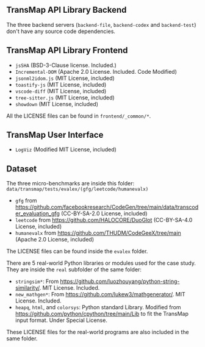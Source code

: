 ## TransMap API Library Backend

The three backend servers (`backend-file`, `backend-codex` and `backend-test`) don't have any source code dependencies.

## TransMap API Library Frontend  

- `jsSHA` (BSD-3-Clause license. Included.)
- `Incremental-DOM` (Apache 2.0 License. Included. Code Modified)
- `jsonml2idom.js` (MIT License, included)
- `toastify-js` (MIT License, included)
- `vscode-diff` (MIT License, included)
- `tree-sitter.js` (MIT License, included)
- `showdown` (MIT License, included)

All the LICENSE files can be found in `frontend/_common/*`.

## TransMap User Interface

- `LogViz` (Modified MIT License, included)

## Dataset

The three micro-benchmarks are inside this folder:  
`data/transmap/tests/evalex/(gfg/leetcode/humanevalx)`

- `gfg` from https://github.com/facebookresearch/CodeGen/tree/main/data/transcoder_evaluation_gfg (CC-BY-SA-2.0 License, included)
- `leetcode` from https://github.com/HALOCORE/DuoGlot (CC-BY-SA-4.0 License, included)
- `humanevalx` from https://github.com/THUDM/CodeGeeX/tree/main (Apache 2.0 License, included)

The LICENSE files can be found inside the `evalex` folder.

There are 5 real-world Python libraries or modules used for the case study. They are inside the `real` subfolder of the same folder:

- `stringsim*`: From https://github.com/luozhouyang/python-string-similarity/. MIT License. Included.
- `new_mathgen*`: From https://github.com/lukew3/mathgenerator/. MIT License. Included.
- `heapq`, `html`, and `colorsys`: Python standard Library. Modified from https://github.com/python/cpython/tree/main/Lib to fit the TransMap input format. Under Special License. 

These LICENSE files for the real-world programs are also included in the same folder.